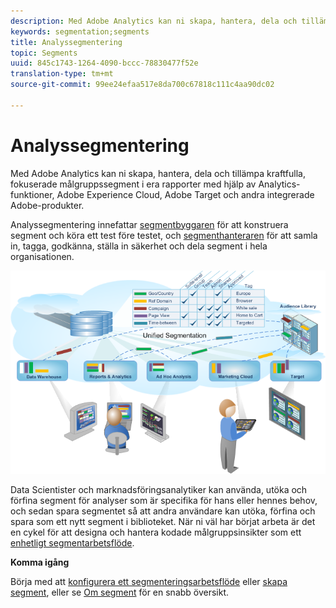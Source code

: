 ```yaml
---
description: Med Adobe Analytics kan ni skapa, hantera, dela och tillämpa kraftfulla, fokuserade målgruppssegment i era rapporter med hjälp av Analytics-funktioner, Adobe Experience Cloud, Adobe Target och andra integrerade Adobe-produkter.
keywords: segmentation;segments
title: Analyssegmentering
topic: Segments
uuid: 845c1743-1264-4090-bccc-78830477f52e
translation-type: tm+mt
source-git-commit: 99ee24efaa517e8da700c67818c111c4aa90dc02

---
```



# Analyssegmentering

Med Adobe Analytics kan ni skapa, hantera, dela och tillämpa kraftfulla, fokuserade målgruppssegment i era rapporter med hjälp av Analytics-funktioner, Adobe Experience Cloud, Adobe Target och andra integrerade Adobe-produkter.

Analyssegmentering innefattar [segmentbyggaren](/help/components/c-segmentation/c-segmentation-workflow/seg-workflow.md) för att konstruera segment och köra ett test före testet, och [segmenthanteraren](/help/components/c-segmentation/c-segmentation-workflow/seg-workflow.md) för att samla in, tagga, godkänna, ställa in säkerhet och dela segment i hela organisationen.

![](assets/seg__overview.png)

Data Scientister och marknadsföringsanalytiker kan använda, utöka och förfina segment för analyser som är specifika för hans eller hennes behov, och sedan spara segmentet så att andra användare kan utöka, förfina och spara som ett nytt segment i biblioteket. När ni väl har börjat arbeta är det en cykel för att designa och hantera kodade målgruppsinsikter som ett [enhetligt segmentarbetsflöde](/help/components/c-segmentation/c-segmentation-workflow/seg-workflow.md).

**Komma igång**

Börja med att [konfigurera ett segmenteringsarbetsflöde](/help/components/c-segmentation/c-segmentation-workflow/seg-workflow.md) eller [skapa segment](/help/components/c-segmentation/c-segmentation-workflow/seg-build.md), eller se [Om segment](/help/components/c-segmentation/seg-overview.md) för en snabb översikt.
